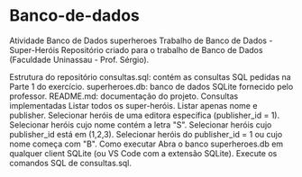 # Banco-de-dados
Atividade Banco de Dados
superheroes
Trabalho de Banco de Dados - Super-Heróis
Repositório criado para o trabalho de Banco de Dados (Faculdade Uninassau - Prof. Sérgio).

Estrutura do repositório
consultas.sql: contém as consultas SQL pedidas na Parte 1 do exercício.
superheroes.db: banco de dados SQLite fornecido pelo professor.
README.md: documentação do projeto.
Consultas implementadas
Listar todos os super-heróis.
Listar apenas nome e publisher.
Selecionar heróis de uma editora específica (publisher_id = 1).
Selecionar heróis cujo nome contém a letra "S".
Selecionar heróis cujo publisher_id está em (1,2,3).
Selecionar heróis do publisher_id = 1 ou cujo nome começa com "B".
Como executar
Abra o banco superheroes.db em qualquer client SQLite (ou VS Code com a extensão SQLite).
Execute os comandos SQL de consultas.sql.

